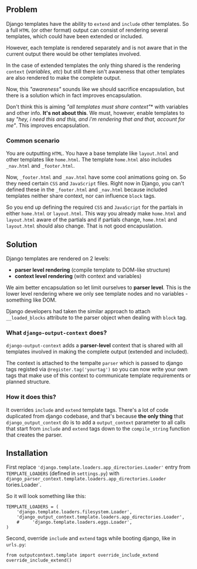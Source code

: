 ## Problem

Django templates have the ability to `extend` and `include` other templates. So a full `HTML` (or other format) output can consist of rendering several templates, which could have been extended or included.

However, each template is rendered separately and is not aware that in the current output there would be other templates involved.

In the case of extended templates the only thing shared is the rendering `context` (*variables, etc*) but still there isn't awareness that other templates are also rendered to make the complete output.

Now, this *"awareness"* sounds like we should sacrifice encapsulation, but there is a solution which in fact improves encapsulation.

Don't think this is aiming *"all templates must share context"** with variables and other info. **It's not about this**. We must, however, enable templates to say *"hey, i need this and this, and i'm rendering that and that, account for me"*. This improves encapsulation.

### Common scenario
You are outputting `HTML`. You have a base template like `layout.html` and other templates like `home.html`. The template `home.html` also includes `_nav.html` and `_footer.html`. 

Now, `_footer.html` and `_nav.html` have some cool animations going on. So they need certain `CSS` and `JavaScript` files. Right now in Django, you can't defined these in the `_footer.html` and `_nav.html` because included templates neither share context, nor can influence `block` tags.

So you end up defining the required `CSS` and `JavaScript` for the partials in either `home.html` or `layout.html`. This way you already make `home.html` and `layout.html` aware of the partials and if partials change, `home.html` and `layout.html` should also change. That is not good encapuslation.

## Solution
Django templates are rendered on 2 levels:

 - **parser level rendering** (compile template to DOM-like structure)
 - **context level rendering** (with context and variables)

We aim better encapsulation so let limit ourselves to **parser level**. This is the lower level rendering where we only see template nodes and no variables - something like DOM.

Django developers had taken the similar approach to attach `__loaded_blocks` attribute to the parser object when dealing with `block` tag.

### What `django-output-context` does?
`django-output-context` adds a **parser-level** context that is shared with all templates involved in making the complete output (extended and included).

The context is attached to the tempalte `parser` which is passed to django tags registed via `@register.tag('yourtag')` so you can now write your own tags that make use of this context to communicate template requirements or planned structure.

### How it does this?
It overrides `include` and `extend` template tags. There's a lot of code duplicated from django codebase, and that's because **the only thing** that `django_output_context` do is to add a `output_context`  parameter to all calls that start from `include` and `extend` tags down to the `compile_string` function that creates the parser.

## Installation

First replace `'django.template.loaders.app_directories.Loader'` entry from `TEMPLATE_LOADERS` (defined in `settings.py`) with `django_parser_context.template.loaders.app_directories.Loader`
tories.Loader`.

So it will look something like this:

```
TEMPLATE_LOADERS = (
    'django.template.loaders.filesystem.Loader',
    'django_output_context.template.loaders.app_directories.Loader',
    #     'django.template.loaders.eggs.Loader',
)
```

Second, override `include` and `extend` tags while booting django, like in `urls.py`:

```
from outputcontext.template import override_include_extend
override_include_extend()
```